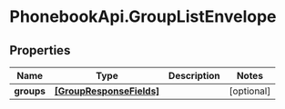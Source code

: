# PhonebookApi.GroupListEnvelope

## Properties
Name | Type | Description | Notes
------------ | ------------- | ------------- | -------------
**groups** | [**[GroupResponseFields]**](GroupResponseFields.md) |  | [optional] 


